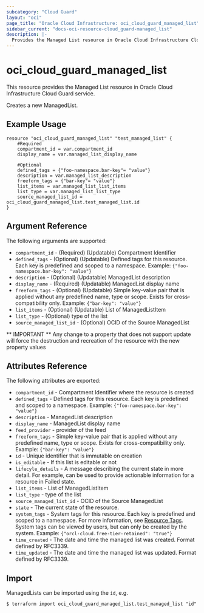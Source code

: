 ```yaml
---
subcategory: "Cloud Guard"
layout: "oci"
page_title: "Oracle Cloud Infrastructure: oci_cloud_guard_managed_list"
sidebar_current: "docs-oci-resource-cloud_guard-managed_list"
description: |-
  Provides the Managed List resource in Oracle Cloud Infrastructure Cloud Guard service
---
```


# oci_cloud_guard_managed_list
This resource provides the Managed List resource in Oracle Cloud Infrastructure Cloud Guard service.

Creates a new ManagedList.


## Example Usage

```hcl
resource "oci_cloud_guard_managed_list" "test_managed_list" {
	#Required
	compartment_id = var.compartment_id
	display_name = var.managed_list_display_name

	#Optional
	defined_tags = {"foo-namespace.bar-key"= "value"}
	description = var.managed_list_description
	freeform_tags = {"bar-key"= "value"}
	list_items = var.managed_list_list_items
	list_type = var.managed_list_list_type
	source_managed_list_id = oci_cloud_guard_managed_list.test_managed_list.id
}
```

## Argument Reference

The following arguments are supported:

* `compartment_id` - (Required) (Updatable) Compartment Identifier
* `defined_tags` - (Optional) (Updatable) Defined tags for this resource. Each key is predefined and scoped to a namespace. Example: `{"foo-namespace.bar-key": "value"}` 
* `description` - (Optional) (Updatable) ManagedList description
* `display_name` - (Required) (Updatable) ManagedList display name
* `freeform_tags` - (Optional) (Updatable) Simple key-value pair that is applied without any predefined name, type or scope. Exists for cross-compatibility only. Example: `{"bar-key": "value"}` 
* `list_items` - (Optional) (Updatable) List of ManagedListItem
* `list_type` - (Optional) type of the list
* `source_managed_list_id` - (Optional) OCID of the Source ManagedList


** IMPORTANT **
Any change to a property that does not support update will force the destruction and recreation of the resource with the new property values

## Attributes Reference

The following attributes are exported:

* `compartment_id` - Compartment Identifier where the resource is created
* `defined_tags` - Defined tags for this resource. Each key is predefined and scoped to a namespace. Example: `{"foo-namespace.bar-key": "value"}` 
* `description` - ManagedList description
* `display_name` - ManagedList display name
* `feed_provider` - provider of the feed
* `freeform_tags` - Simple key-value pair that is applied without any predefined name, type or scope. Exists for cross-compatibility only. Example: `{"bar-key": "value"}` 
* `id` - Unique identifier that is immutable on creation
* `is_editable` - If this list is editable or not
* `lifecyle_details` - A message describing the current state in more detail. For example, can be used to provide actionable information for a resource in Failed state.
* `list_items` - List of ManagedListItem
* `list_type` - type of the list
* `source_managed_list_id` - OCID of the Source ManagedList
* `state` - The current state of the resource.
* `system_tags` - System tags for this resource. Each key is predefined and scoped to a namespace. For more information, see [Resource Tags](https://docs.cloud.oracle.com/iaas/Content/General/Concepts/resourcetags.htm). System tags can be viewed by users, but can only be created by the system.  Example: `{"orcl-cloud.free-tier-retained": "true"}` 
* `time_created` - The date and time the managed list was created. Format defined by RFC3339.
* `time_updated` - The date and time the managed list was updated. Format defined by RFC3339.

## Import

ManagedLists can be imported using the `id`, e.g.

```
$ terraform import oci_cloud_guard_managed_list.test_managed_list "id"
```

